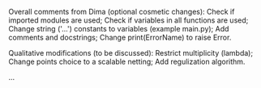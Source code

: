 Overall comments from Dima (optional cosmetic changes):
Check if imported modules are used;
Check if variables in all functions are used;
Change string ('...') constants to variables (example main.py);
Add comments and docstrings;
Change print(ErrorName) to raise Error.

Qualitative modifications (to be discussed):
Restrict multiplicity (lambda);
Change points choice to a scalable netting;
Add regulization algorithm.

...